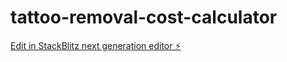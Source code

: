 # tattoo-removal-cost-calculator

[Edit in StackBlitz next generation editor ⚡️](https://stackblitz.com/~/github.com/hamisbela/tattoo-removal-cost-calculator)